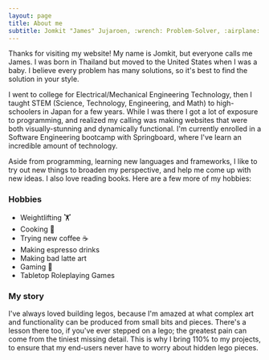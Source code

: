 ```yaml
---
layout: page
title: About me
subtitle: Jomkit "James" Jujaroen, :wrench: Problem-Solver, :airplane: Global Innovator
---
```


Thanks for visiting my website! My name is Jomkit, but everyone calls me James. I was born in Thailand but moved to the United States when I was a baby. I believe every problem has many solutions, so it's best to find the solution in your style.

I went to college for Electrical/Mechanical Engineering Technology, then I taught STEM (Science, Technology, Engineering, and Math) to high-schoolers in Japan for a few years. While I was there I got a lot of exposure to programming, and realized my calling was making websites that were both visually-stunning and dynamically functional. I'm currently enrolled in a Software Engineering bootcamp with Springboard, where I've learn an incredible amount of technology. 

Aside from programming, learning new languages and frameworks, I like to try out new things to broaden my perspective, and help me come up with new ideas. I also love reading books. Here are a few more of my hobbies:

### Hobbies
- Weightlifting 🏋️
- Cooking 🍳
- Trying new coffee ☕
- Making espresso drinks
- Making bad latte art
- Gaming 👾
- Tabletop Roleplaying Games
  
### My story

I've always loved building legos, because I'm amazed at what complex art and functionality can be produced from small bits and pieces. There's a lesson there too, if you've ever stepped on a lego; the greatest pain can come from the tiniest missing detail. This is why I bring 110% to my projects, to ensure that my end-users never have to worry about hidden lego pieces.
